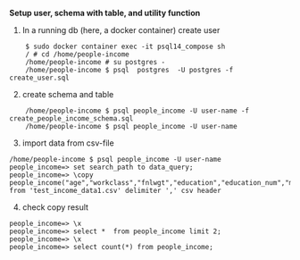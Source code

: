 
**Setup user, schema with table, and utility function** 

1. In a running db (here, a docker container) create user
``` 
    $ sudo docker container exec -it psql14_compose sh
    / # cd /home/people-income
    /home/people-income # su postgres -
    /home/people-income $ psql  postgres  -U postgres -f create_user.sql 
```

2. create schema and table 
``` 
    /home/people-income $ psql people_income -U user-name -f  create_people_income_schema.sql
    /home/people-income $ psql people_income -U user-name
```

3. import data from csv-file
```
/home/people-income $ psql people_income -U user-name
people_income=> set search_path to data_query;
people_income=> \copy  people_income("age","workclass","fnlwgt","education","education_num","marital_status","occupation","relationship","sex","capital_gain","capital_loss","hours_per_week","native_country","income") from 'test_income_data1.csv' delimiter ',' csv header
``` 
4. check copy result
```
people_income=> \x
people_income=> select *  from people_income limit 2;
people_income=> \x
people_income=> select count(*) from people_income;
```

